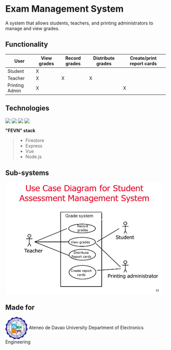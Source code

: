 # Exam Management System

A system that allows students, teachers, and printing administrators to manage and view grades.

## Functionality

| User           | View grades | Record grades | Distribute grades | Create/print report cards |
| -------------- | ----------- | ------------- | ----------------- | ------------------------- |
| Student        | X           |               |                   |                           |
| Teacher        | X           | X             | X                 |                           |
| Printing Admin | X           |               |                   | X                         |

## Technologies

<img src="https://seeklogo.com/images/F/firestore-logo-3828671CC5-seeklogo.com.png" align="center" width="50px" height="auto" /> <img src="https://upload.wikimedia.org/wikipedia/commons/6/64/Expressjs.png" align="center" width="50px" height="auto" /> <img src="https://upload.wikimedia.org/wikipedia/commons/thumb/9/95/Vue.js_Logo_2.svg/1184px-Vue.js_Logo_2.svg.png" align="center" width="50px" height="auto" /> <img src="https://upload.wikimedia.org/wikipedia/commons/thumb/d/d9/Node.js_logo.svg/2560px-Node.js_logo.svg.png" align="center" width="50px" height="auto" />

**"FEVN" stack**

> -   Firestore
> -   Express
> -   Vue
> -   Node.js

## Sub-systems

<img src="assets/system-modules-diagram.jpg" align="center" width="500px" height="350px" />

## Made for

<img src="assets/addu-logo.jpg" align="center" width="70px" height="70px" /> Ateneo de Davao University Department of Electronics Engineering
